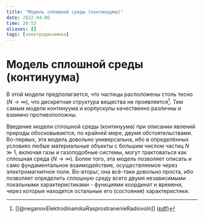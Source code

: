 ```yaml
---
title: "Модель сплошной среды (континуума)"
date: 2022.04.06
time: 20:53
aliases: []
tags: [электродинамика]
---
```


# Модель сплошной среды (континуума)

В этой модели предполагается, что частицы расположены столь тесно $(N \rightarrow \infty)$, что дискретная структура вещества не проявляется[^1]. Тем самым модели континуума и корпускулы качественно различны и взаимно противоположны.

Введение модели сплошной среды (континуума) при описании явлений природы обосновывается, по крайней мере, двумя обстоятельствами. Во-первых, эта модель довольно универсальна, ибо в определённых условиях любые материальные объекты с большим числом частиц $N \gg 1$, включая газы и газоподобные системы, могут трактоваться как сплошная среда $(N \rightarrow \infty)$. Более того, эта модель позволяет описать и само фундаментальное взаимодействие, осуществляемое через электромагнитное поле. Bo-вторьг, она всё-таки довольно проста, ибо позволяет определить сплошную среду всего двумя независимыми локальными характеристиками - функциями координат и времени, через которые находятся остальные его (состояния) характеристики.

[^1]: [[@neganovElektrodinamikaRasprostranenieRadiovoln]] ([pdf](zotero://open-pdf/library/items/XN5K97GI?page=17&annotation=AT5JUCEQ))  